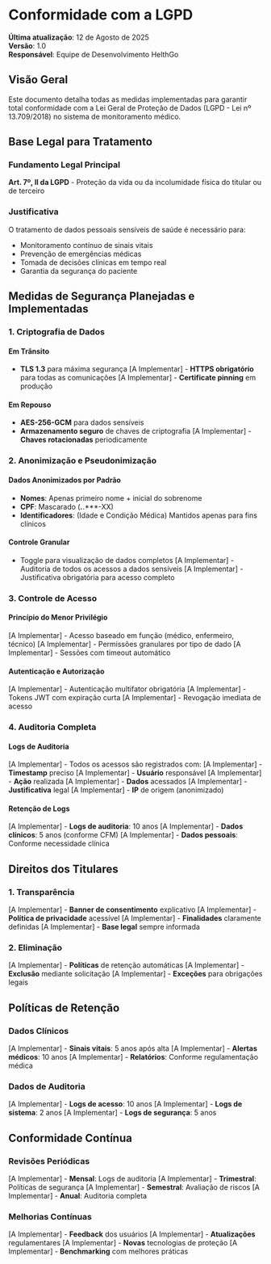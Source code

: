 # Conformidade com a LGPD

**Última atualização**: 12 de Agosto de 2025  
**Versão**: 1.0  
**Responsável**: Equipe de Desenvolvimento HelthGo

## Visão Geral

Este documento detalha todas as medidas implementadas para garantir total conformidade com a Lei Geral de Proteção de Dados (LGPD - Lei nº 13.709/2018) no sistema de monitoramento médico.

## Base Legal para Tratamento

### Fundamento Legal Principal
**Art. 7º, II da LGPD** - Proteção da vida ou da incolumidade física do titular ou de terceiro

### Justificativa
O tratamento de dados pessoais sensíveis de saúde é necessário para:
- Monitoramento contínuo de sinais vitais
- Prevenção de emergências médicas
- Tomada de decisões clínicas em tempo real
- Garantia da segurança do paciente

## Medidas de Segurança Planejadas e Implementadas

### 1. Criptografia de Dados

#### Em Trânsito
- **TLS 1.3** para máxima segurança
[A Implementar] - **HTTPS obrigatório** para todas as comunicações
[A Implementar] - **Certificate pinning** em produção

#### Em Repouso
- **AES-256-GCM** para dados sensíveis
- **Armazenamento seguro** de chaves de criptografia
[A Implementar] - **Chaves rotacionadas** periodicamente

### 2. Anonimização e Pseudonimização

#### Dados Anonimizados por Padrão
- **Nomes**: Apenas primeiro nome + inicial do sobrenome
- **CPF**: Mascarado (***.***.***-XX)
- **Identificadores**: (Idade e Condição Médica) Mantidos apenas para fins clínicos

#### Controle Granular
- Toggle para visualização de dados completos
[A Implementar] - Auditoria de todos os acessos a dados sensíveis
[A Implementar] - Justificativa obrigatória para acesso completo

### 3. Controle de Acesso

#### Princípio do Menor Privilégio
[A Implementar] - Acesso baseado em função (médico, enfermeiro, técnico)
[A Implementar] - Permissões granulares por tipo de dado
[A Implementar] - Sessões com timeout automático

#### Autenticação e Autorização
[A Implementar] - Autenticação multifator obrigatória
[A Implementar] - Tokens JWT com expiração curta
[A Implementar] - Revogação imediata de acesso

### 4. Auditoria Completa

#### Logs de Auditoria
[A Implementar] - Todos os acessos são registrados com:
[A Implementar] - **Timestamp** preciso
[A Implementar] - **Usuário** responsável
[A Implementar] - **Ação** realizada
[A Implementar] - **Dados** acessados
[A Implementar] - **Justificativa** legal
[A Implementar] - **IP** de origem (anonimizado)

#### Retenção de Logs
[A Implementar] - **Logs de auditoria**: 10 anos
[A Implementar] - **Dados clínicos**: 5 anos (conforme CFM)
[A Implementar] - **Dados pessoais**: Conforme necessidade clínica

## Direitos dos Titulares

### 1. Transparência
[A Implementar] - **Banner de consentimento** explicativo
[A Implementar] - **Política de privacidade** acessível
[A Implementar] - **Finalidades** claramente definidas
[A Implementar] - **Base legal** sempre informada

### 2. Eliminação
[A Implementar] - **Políticas** de retenção automáticas
[A Implementar] - **Exclusão** mediante solicitação
[A Implementar] - **Exceções** para obrigações legais

## Políticas de Retenção

### Dados Clínicos
[A Implementar] - **Sinais vitais**: 5 anos após alta
[A Implementar] - **Alertas médicos**: 10 anos
[A Implementar] - **Relatórios**: Conforme regulamentação médica

### Dados de Auditoria
[A Implementar] - **Logs de acesso**: 10 anos
[A Implementar] - **Logs de sistema**: 2 anos
[A Implementar] - **Logs de segurança**: 5 anos

## Conformidade Contínua

### Revisões Periódicas
[A Implementar] - **Mensal**: Logs de auditoria
[A Implementar] - **Trimestral**: Políticas de segurança
[A Implementar] - **Semestral**: Avaliação de riscos
[A Implementar] - **Anual**: Auditoria completa

### Melhorias Contínuas
[A Implementar] - **Feedback** dos usuários
[A Implementar] - **Atualizações** regulamentares
[A Implementar] - **Novas** tecnologias de proteção
[A Implementar] - **Benchmarking** com melhores práticas